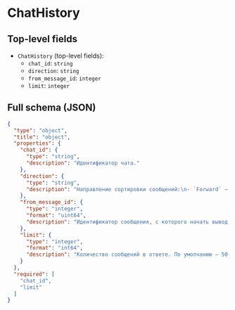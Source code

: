 # ChatHistory

## Top-level fields
- `ChatHistory` (top-level fields):
  - `chat_id`: `string`
  - `direction`: `string`
  - `from_message_id`: `integer`
  - `limit`: `integer`

## Full schema (JSON)
```json
{
  "type": "object",
  "title": "object",
  "properties": {
    "chat_id": {
      "type": "string",
      "description": "Идентификатор чата."
    },
    "direction": {
      "type": "string",
      "description": "Направление сортировки сообщений:\n- `Forward` — от старых к новым.\n- `Backward` — от новых к старым.\n\nЗначение по умолчанию — `Backward`. Количество сообщений можно установить в параметре `limit`.\n"
    },
    "from_message_id": {
      "type": "integer",
      "format": "uint64",
      "description": "Идентификатор сообщения, с которого начать вывод истории чата. По умолчанию — последнее видимое сообщение."
    },
    "limit": {
      "type": "integer",
      "format": "int64",
      "description": "Количество сообщений в ответе. По умолчанию — 50. Максимальное значение — 1000."
    }
  },
  "required": [
    "chat_id",
    "limit"
  ]
}
```
